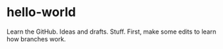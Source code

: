 # hello-world
Learn the GitHub. Ideas and drafts. Stuff.
First, make some edits to learn how branches work.
